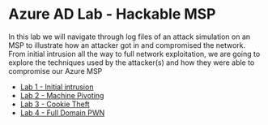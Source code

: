 # Azure AD Lab - Hackable MSP

In this lab we will navigate through log files of an attack simulation on an MSP to illustrate how an attacker got in and compromised the network. From initial intrusion all the way to full network exploitation, we are going to explore the techniques used by the attacker(s) and how they were able to compromise our Azure MSP

* [Lab 1 - Initial intrusion](./azure_logs.md)
* [Lab 2 - Machine Pivoting](./ws_3_security_logs.md)
* [Lab 3 - Cookie Theft](./cookie_theft.md)
* [Lab 4 - Full Domain PWN](./rmm_takeover.md)
